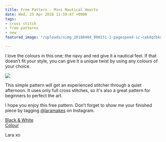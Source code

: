 ```yaml
---
title: Free Pattern - Mini Nautical Hearts
date: Wed, 25 Apr 2018 11:59:47 +0000
tags:
- cross stitch
- free patterns
- new
featured_image: "/uploads/ximg_20180404_090151-1-pagespeed-ic-cakdqcbkca.jpg"

---
```

I love the colours in this one; the navy and red give it a nautical feel. If that doesn’t fit your style, you can give it a unique twist by using any colours of your choice.

![](/uploads/ximg_20180423_154710-1-pagespeed-ic-dl4xztn8ts.jpg)

This simple pattern will get an experienced stitcher through a quiet afternoon. It uses only full cross stitches, so it's also a great pattern for beginners to perfect the art.

I hope you enjoy this free pattern. Don’t forget to show me your finished piece by tagging [@laramakes](https://www.instagram.com/laramakes/) on Instagram.

[Black & White](/uploads/mininauticalhearts_blackwhite_bylaramakes.pdf "mininauticalhearts_blackwhite_bylaramakes")  
[Colour](/uploads/mininauticalhearts_colour_bylaramakes.pdf "mininauticalhearts_colour_bylaramakes")

Lara xo